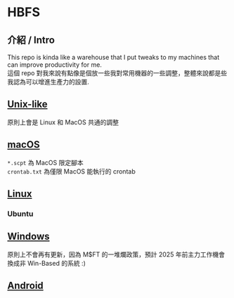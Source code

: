 # HBFS
## 介紹 / Intro
This repo is kinda like a warehouse that I put tweaks to my machines that can improve productivity for me.  
這個 repo 對我來說有點像是個放一些我對常用機器的一些調整，整體來說都是些我認為可以增進生產力的設置.

## [Unix-like](https://github.com/vincent5753/HBFS/tree/main/Unix-like)
原則上會是 Linux 和 MacOS 共通的調整

## [macOS](https://github.com/vincent5753/HBFS/tree/main/Mac)
`*.scpt` 為 MacOS 限定腳本 </br>
`crontab.txt` 為僅限 MacOS 能執行的 crontab

## [Linux](https://github.com/vincent5753/HBFS/tree/main/Linux)
### Ubuntu

## [Windows](https://github.com/vincent5753/HBFS/tree/main/Win)
原則上不會再有更新，因為 M$FT 的一堆爛政策，預計 2025 年前主力工作機會換成非 Win-Based 的系統 :)

## [Android](https://github.com/vincent5753/HBFS/tree/main/Android)
